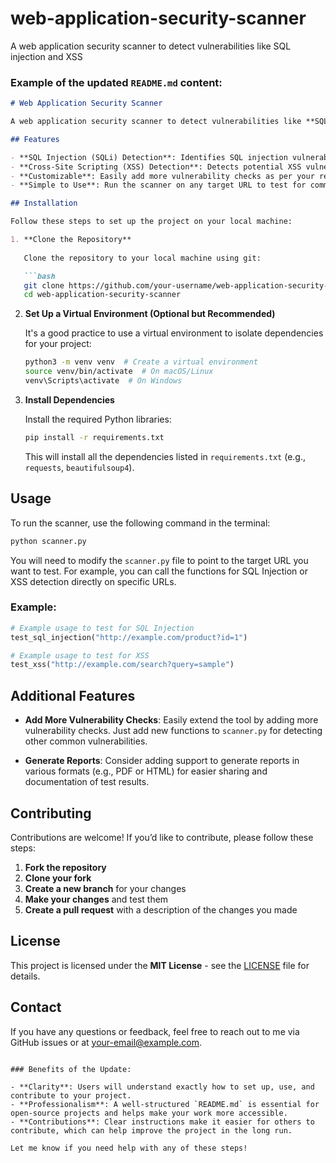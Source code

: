 # web-application-security-scanner
A web application security scanner to detect vulnerabilities like SQL injection and XSS

### Example of the updated `README.md` content:

```markdown
# Web Application Security Scanner

A web application security scanner to detect vulnerabilities like **SQL Injection (SQLi)** and **Cross-Site Scripting (XSS)**. This tool is designed to help security professionals and developers quickly test web applications for common vulnerabilities.

## Features

- **SQL Injection (SQLi) Detection**: Identifies SQL injection vulnerabilities in web applications.
- **Cross-Site Scripting (XSS) Detection**: Detects potential XSS vulnerabilities in web forms and input fields.
- **Customizable**: Easily add more vulnerability checks as per your requirements.
- **Simple to Use**: Run the scanner on any target URL to test for common vulnerabilities.

## Installation

Follow these steps to set up the project on your local machine:

1. **Clone the Repository**
   
   Clone the repository to your local machine using git:

   ```bash
   git clone https://github.com/your-username/web-application-security-scanner.git
   cd web-application-security-scanner
   ```

2. **Set Up a Virtual Environment (Optional but Recommended)**

   It's a good practice to use a virtual environment to isolate dependencies for your project:

   ```bash
   python3 -m venv venv  # Create a virtual environment
   source venv/bin/activate  # On macOS/Linux
   venv\Scripts\activate  # On Windows
   ```

3. **Install Dependencies**

   Install the required Python libraries:

   ```bash
   pip install -r requirements.txt
   ```

   This will install all the dependencies listed in `requirements.txt` (e.g., `requests`, `beautifulsoup4`).

## Usage

To run the scanner, use the following command in the terminal:

```bash
python scanner.py
```

You will need to modify the `scanner.py` file to point to the target URL you want to test. For example, you can call the functions for SQL Injection or XSS detection directly on specific URLs.

### Example:

```python
# Example usage to test for SQL Injection
test_sql_injection("http://example.com/product?id=1")

# Example usage to test for XSS
test_xss("http://example.com/search?query=sample")
```

## Additional Features

- **Add More Vulnerability Checks**: Easily extend the tool by adding more vulnerability checks. Just add new functions to `scanner.py` for detecting other common vulnerabilities.
  
- **Generate Reports**: Consider adding support to generate reports in various formats (e.g., PDF or HTML) for easier sharing and documentation of test results.

## Contributing

Contributions are welcome! If you’d like to contribute, please follow these steps:

1. **Fork the repository**
2. **Clone your fork**
3. **Create a new branch** for your changes
4. **Make your changes** and test them
5. **Create a pull request** with a description of the changes you made

## License

This project is licensed under the **MIT License** - see the [LICENSE](LICENSE) file for details.

## Contact

If you have any questions or feedback, feel free to reach out to me via GitHub issues or at [your-email@example.com](mailto:your-email@example.com).
```

### Benefits of the Update:

- **Clarity**: Users will understand exactly how to set up, use, and contribute to your project.
- **Professionalism**: A well-structured `README.md` is essential for open-source projects and helps make your work more accessible.
- **Contributions**: Clear instructions make it easier for others to contribute, which can help improve the project in the long run.

Let me know if you need help with any of these steps!
